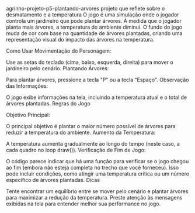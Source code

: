 agrinho-projeto-p5-plantando-arvores
projeto que reflete sobre o desmatamento e a temperatura O jogo é uma simulação onde o jogador controla um jardineiro que pode plantar árvores. À medida que o jogador planta mais árvores, a temperatura do ambiente diminui. O fundo do jogo muda de cor com base na quantidade de árvores plantadas, criando uma representação visual do impacto das árvores na temperatura.

Como Usar
Movimentação do Personagem:

Use as setas do teclado (cima, baixo, esquerda, direita) para mover o jardineiro pelo cenário.
Plantando Árvores:

Para plantar árvores, pressione a tecla "P" ou a tecla "Espaço".
Observação das Informações:

O jogo exibe informações na tela, incluindo a temperatura atual e o total de árvores plantadas.
Regras do Jogo

Objetivo Principal:

O principal objetivo é plantar o maior número possível de árvores para reduzir a temperatura do ambiente.
Aumento da Temperatura:

A temperatura aumenta gradualmente ao longo do tempo (neste caso, a cada quadro no loop draw()).
Verificação de Fim de Jogo:

O código parece indicar que há uma função para verificar se o jogo chegou ao fim (embora não esteja completa no trecho que você forneceu). Isso pode incluir condições, como atingir uma temperatura crítica ou um número específico de árvores plantadas.
Dicas

Tente encontrar um equilíbrio entre se mover pelo cenário e plantar árvores para maximizar a redução da temperatura.
Preste atenção às mensagens exibidas na tela para entender melhor sua performance no jogo.
